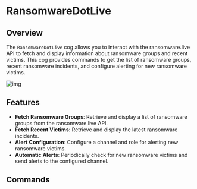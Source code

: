 # RansomwareDotLive

## Overview

The `RansomwareDotLive` cog allows you to interact with the ransomware.live API to fetch and display information about ransomware groups and recent victims. This cog provides commands to get the list of ransomware groups, recent ransomware incidents, and configure alerting for new ransomware victims.

![img](https://i.imgur.com/dAb1ptW.png)


## Features

- **Fetch Ransomware Groups**: Retrieve and display a list of ransomware groups from the ransomware.live API.
- **Fetch Recent Victims**: Retrieve and display the latest ransomware incidents.
- **Alert Configuration**: Configure a channel and role for alerting new ransomware victims.
- **Automatic Alerts**: Periodically check for new ransomware victims and send alerts to the configured channel.

## Commands


